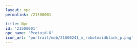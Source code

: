 ```yaml
---
layout: npc
permalink: /21500001

title: Npc
id: '21500001'
npc_name: 'Protoid-O'
icon_url: 'portrait/mob/21000241_m_robotmaidblack_p.png'
---
```

